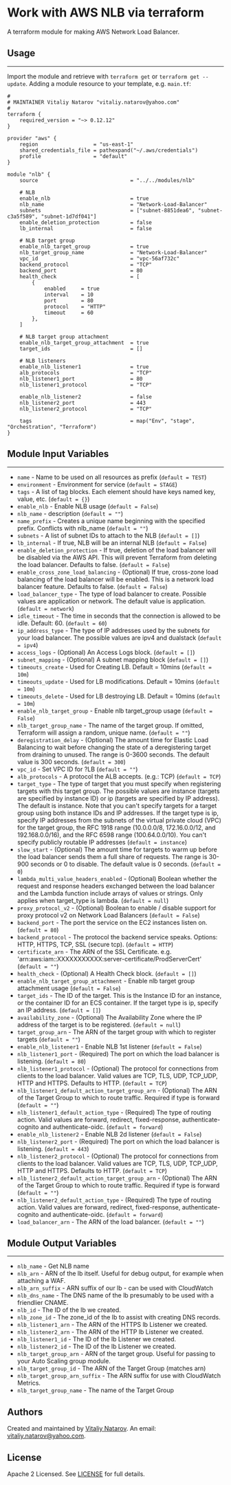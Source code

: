 # Work with AWS NLB via terraform

A terraform module for making AWS Network Load Balancer.


## Usage
----------------------
Import the module and retrieve with ```terraform get``` or ```terraform get --update```. Adding a module resource to your template, e.g. `main.tf`:

```
#
# MAINTAINER Vitaliy Natarov "vitaliy.natarov@yahoo.com"
#
terraform {
    required_version = "~> 0.12.12"
}

provider "aws" {
    region                  = "us-east-1"
    shared_credentials_file = pathexpand("~/.aws/credentials")
    profile                 = "default"
}

module "nlb" {
    source                              = "../../modules/nlb"

    # NLB
    enable_nlb                          = true
    nlb_name                            = "Network-Load-Balancer"
    subnets                             = ["subnet-8851dea6", "subnet-c3a5f589", "subnet-1d7df041"]
    enable_deletion_protection          = false
    lb_internal                         = false

    # NLB target group
    enable_nlb_target_group             = true
    nlb_target_group_name               = "Network-Load-Balancer"
    vpc_id                              = "vpc-56af732c"
    backend_protocol                    = "TCP"
    backend_port                        = 80
    health_check                        = [
        {
            enabled     = true
            interval    = 10
            port        = 80
            protocol    = "HTTP"
            timeout     = 60
        },
    ]

    # NLB target group attachment
    enable_nlb_target_group_attachment  = true
    target_ids                          = []

    # NLB listeners
    enable_nlb_listener1                = true
    alb_protocols                       = "TCP"
    nlb_listener1_port                  = 80
    nlb_listener1_protocol              = "TCP"

    enable_nlb_listener2                = false
    nlb_listener2_port                  = 443
    nlb_listener2_protocol              = "TCP"

    tags                                = map("Env", "stage", "Orchestration", "Terraform")
}
```

## Module Input Variables
----------------------
- `name` - Name to be used on all resources as prefix (`default = TEST`)
- `environment` - Environment for service (`default = STAGE`)
- `tags` - A list of tag blocks. Each element should have keys named key, value, etc. (`default = {}`)
- `enable_nlb` - Enable NLB usage (`default = False`)
- `nlb_name` - description (`default = ""`)
- `name_prefix` - Creates a unique name beginning with the specified prefix. Conflicts with nlb_name (`default = ""`)
- `subnets` - A list of subnet IDs to attach to the NLB (`default = []`)
- `lb_internal` - If true, NLB will be an internal NLB (`default = False`)
- `enable_deletion_protection` - If true, deletion of the load balancer will be disabled via the AWS API. This will prevent Terraform from deleting the load balancer. Defaults to false. (`default = False`)
- `enable_cross_zone_load_balancing` - (Optional) If true, cross-zone load balancing of the load balancer will be enabled. This is a network load balancer feature. Defaults to false. (`default = False`)
- `load_balancer_type` - The type of load balancer to create. Possible values are application or network. The default value is application. (`default = network`)
- `idle_timeout` - The time in seconds that the connection is allowed to be idle. Default: 60. (`default = 60`)
- `ip_address_type` - The type of IP addresses used by the subnets for your load balancer. The possible values are ipv4 and dualstack (`default = ipv4`)
- `access_logs` - (Optional) An Access Logs block. (`default = []`)
- `subnet_mapping` - (Optional) A subnet mapping block (`default = []`)
- `timeouts_create` - Used for Creating LB. Default = 10mins (`default = 10m`)
- `timeouts_update` - Used for LB modifications. Default = 10mins (`default = 10m`)
- `timeouts_delete` - Used for LB destroying LB. Default = 10mins (`default = 10m`)
- `enable_nlb_target_group` - Enable nlb target_group usage (`default = False`)
- `nlb_target_group_name` - The name of the target group. If omitted, Terraform will assign a random, unique name. (`default = ""`)
- `deregistration_delay` -  (Optional) The amount time for Elastic Load Balancing to wait before changing the state of a deregistering target from draining to unused. The range is 0-3600 seconds. The default value is 300 seconds. (`default = 300`)
- `vpc_id` - Set VPC ID for ?LB (`default = ""`)
- `alb_protocols` - A protocol the ALB accepts. (e.g.: TCP) (`default = TCP`)
- `target_type` - The type of target that you must specify when registering targets with this target group. The possible values are instance (targets are specified by instance ID) or ip (targets are specified by IP address). The default is instance. Note that you can't specify targets for a target group using both instance IDs and IP addresses. If the target type is ip, specify IP addresses from the subnets of the virtual private cloud (VPC) for the target group, the RFC 1918 range (10.0.0.0/8, 172.16.0.0/12, and 192.168.0.0/16), and the RFC 6598 range (100.64.0.0/10). You can't specify publicly routable IP addresses (`default = instance`)
- `slow_start` - (Optional) The amount time for targets to warm up before the load balancer sends them a full share of requests. The range is 30-900 seconds or 0 to disable. The default value is 0 seconds. (`default = 0`)
- `lambda_multi_value_headers_enabled` - (Optional) Boolean whether the request and response headers exchanged between the load balancer and the Lambda function include arrays of values or strings. Only applies when target_type is lambda. (`default = null`)
- `proxy_protocol_v2` - (Optional) Boolean to enable / disable support for proxy protocol v2 on Network Load Balancers (`default = False`)
- `backend_port` - The port the service on the EC2 instances listen on. (`default = 80`)
- `backend_protocol` - The protocol the backend service speaks. Options: HTTP, HTTPS, TCP, SSL (secure tcp). (`default = HTTP`)
- `certificate_arn` - The ARN of the SSL Certificate. e.g. 'arn:aws:iam::XXXXXXXXXXX:server-certificate/ProdServerCert' (`default = ""`)
- `health_check` - (Optional) A Health Check block. (`default = []`)
- `enable_nlb_target_group_attachment` - Enable nlb target group attachment usage (`default = False`)
- `target_ids` - The ID of the target. This is the Instance ID for an instance, or the container ID for an ECS container. If the target type is ip, specify an IP address. (`default = []`)
- `availability_zone` - (Optional) The Availability Zone where the IP address of the target is to be registered. (`default = null`)
- `target_group_arn` - The ARN of the target group with which to register targets (`default = ""`)
- `enable_nlb_listener1` - Enable NLB 1st listener (`default = False`)
- `nlb_listener1_port` - (Required) The port on which the load balancer is listening. (`default = 80`)
- `nlb_listener1_protocol` - (Optional) The protocol for connections from clients to the load balancer. Valid values are TCP, TLS, UDP, TCP_UDP, HTTP and HTTPS. Defaults to HTTP. (`default = TCP`)
- `nlb_listener1_default_action_target_group_arn` - (Optional) The ARN of the Target Group to which to route traffic. Required if type is forward (`default = ""`)
- `nlb_listener1_default_action_type` - (Required) The type of routing action. Valid values are forward, redirect, fixed-response, authenticate-cognito and authenticate-oidc. (`default = forward`)
- `enable_nlb_listener2` - Enable NLB 2d listener (`default = False`)
- `nlb_listener2_port` - (Required) The port on which the load balancer is listening. (`default = 443`)
- `nlb_listener2_protocol` - (Optional) The protocol for connections from clients to the load balancer. Valid values are TCP, TLS, UDP, TCP_UDP, HTTP and HTTPS. Defaults to HTTP. (`default = TCP`)
- `nlb_listener2_default_action_target_group_arn` - (Optional) The ARN of the Target Group to which to route traffic. Required if type is forward (`default = ""`)
- `nlb_listener2_default_action_type` - (Required) The type of routing action. Valid values are forward, redirect, fixed-response, authenticate-cognito and authenticate-oidc. (`default = forward`)
- `load_balancer_arn` - The ARN of the load balancer. (`default = ""`)

## Module Output Variables
----------------------
- `nlb_name` - Get NLB name
- `nlb_arn` - ARN of the lb itself. Useful for debug output, for example when attaching a WAF.
- `nlb_arn_suffix` - ARN suffix of our lb - can be used with CloudWatch
- `nlb_dns_name` - The DNS name of the lb presumably to be used with a friendlier CNAME.
- `nlb_id` - The ID of the lb we created.
- `nlb_zone_id` - The zone_id of the lb to assist with creating DNS records.
- `nlb_listener1_arn` - The ARN of the HTTPS lb Listener we created.
- `nlb_listener2_arn` - The ARN of the HTTP lb Listener we created.
- `nlb_listener1_id` - The ID of the lb Listener we created.
- `nlb_listener2_id` - The ID of the lb Listener we created.
- `nlb_target_group_arn` - ARN of the target group. Useful for passing to your Auto Scaling group module.
- `nlb_target_group_id` - The ARN of the Target Group (matches arn)
- `nlb_target_group_arn_suffix` - The ARN suffix for use with CloudWatch Metrics.
- `nlb_target_group_name` - The name of the Target Group


## Authors

Created and maintained by [Vitaliy Natarov](https://github.com/SebastianUA). An email: [vitaliy.natarov@yahoo.com](vitaliy.natarov@yahoo.com).

## License

Apache 2 Licensed. See [LICENSE](https://github.com/SebastianUA/terraform/blob/master/LICENSE) for full details.
